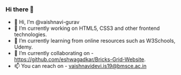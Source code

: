 ### Hi there 👋 
- 👋 Hi, I’m @vaishnavi-gurav
- 🔭 I’m currently working on HTML5, CSS3 and other frontend technologies.
- 🌱 I’m currently learning from online resources such as W3Schools, Udemy.
- 👯 I’m currently collaborating on - https://github.com/eshwagadkar/Bricks-Grid-Website.
- 📫 You can reach on - vaishnavidevi.is19@bmsce.ac.in
